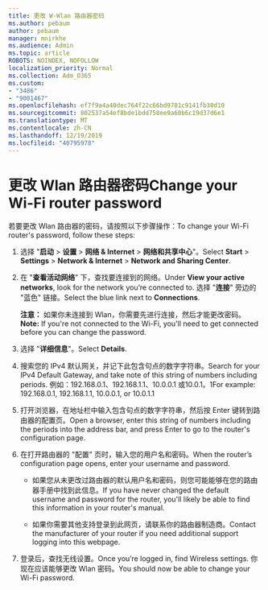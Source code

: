 ```yaml
---
title: 更改 W-Wlan 路由器密码
ms.author: pebaum
author: pebaum
manager: mnirkhe
ms.audience: Admin
ms.topic: article
ROBOTS: NOINDEX, NOFOLLOW
localization_priority: Normal
ms.collection: Adm_O365
ms.custom:
- "3486"
- "9001467"
ms.openlocfilehash: ef7f9a4a40dec764f22c66bd9781c9141fb30d10
ms.sourcegitcommit: 802537a54ef8bde1bdd758ee9a60b6c19d37d6e1
ms.translationtype: MT
ms.contentlocale: zh-CN
ms.lasthandoff: 12/19/2019
ms.locfileid: "40795978"
---
```

# <a name="change-your-wi-fi-router-password"></a><span data-ttu-id="ed841-102">更改 Wlan 路由器密码</span><span class="sxs-lookup"><span data-stu-id="ed841-102">Change your Wi-Fi router password</span></span>

<span data-ttu-id="ed841-103">若要更改 Wlan 路由器的密码，请按照以下步骤操作：</span><span class="sxs-lookup"><span data-stu-id="ed841-103">To change your Wi-Fi router's password, follow these steps:</span></span>

1. <span data-ttu-id="ed841-104">选择 "**启动** > **设置** > **网络 & Internet** > **网络和共享中心**"。</span><span class="sxs-lookup"><span data-stu-id="ed841-104">Select **Start** > **Settings** > **Network & Internet** > **Network and Sharing Center**.</span></span>

2. <span data-ttu-id="ed841-105">在 "**查看活动网络**" 下，查找要连接到的网络。</span><span class="sxs-lookup"><span data-stu-id="ed841-105">Under **View your active networks**, look for the network you’re connected to.</span></span> <span data-ttu-id="ed841-106">选择 "**连接**" 旁边的 "蓝色" 链接。</span><span class="sxs-lookup"><span data-stu-id="ed841-106">Select the blue link next to **Connections**.</span></span><br>

   <span data-ttu-id="ed841-107">**注意：** 如果你未连接到 Wlan，你需要先进行连接，然后才能更改密码。</span><span class="sxs-lookup"><span data-stu-id="ed841-107">**Note:** If you're not connected to the Wi-Fi, you'll need to get connected before you can change the password.</span></span>

3. <span data-ttu-id="ed841-108">选择 "**详细信息**"。</span><span class="sxs-lookup"><span data-stu-id="ed841-108">Select **Details**.</span></span>

4. <span data-ttu-id="ed841-109">搜索您的 IPv4 默认网关，并记下此包含句点的数字字符串。</span><span class="sxs-lookup"><span data-stu-id="ed841-109">Search for your IPv4 Default Gateway, and take note of this string of numbers including periods.</span></span> <span data-ttu-id="ed841-110">例如：192.168.0.1、192.168.1.1、10.0.0.1 或10.0.1。1</span><span class="sxs-lookup"><span data-stu-id="ed841-110">For example: 192.168.0.1, 192.168.1.1, 10.0.0.1, or 10.0.1.1</span></span>

5. <span data-ttu-id="ed841-111">打开浏览器，在地址栏中输入包含句点的数字字符串，然后按 Enter 键转到路由器的配置页。</span><span class="sxs-lookup"><span data-stu-id="ed841-111">Open a browser, enter this string of numbers including the periods into the address bar, and press Enter to go to the router's configuration page.</span></span>

6. <span data-ttu-id="ed841-112">在打开路由器的 "配置" 页时，输入您的用户名和密码。</span><span class="sxs-lookup"><span data-stu-id="ed841-112">When the router’s configuration page opens, enter your username and password.</span></span><br>
   - <span data-ttu-id="ed841-113">如果您从未更改过路由器的默认用户名和密码，则您可能能够在您的路由器手册中找到此信息。</span><span class="sxs-lookup"><span data-stu-id="ed841-113">If you have never changed the default username and password for the router, you'll likely be able to find this information in your router's manual.</span></span>

   - <span data-ttu-id="ed841-114">如果你需要其他支持登录到此网页，请联系你的路由器制造商。</span><span class="sxs-lookup"><span data-stu-id="ed841-114">Contact the manufacturer of your router if you need additional support logging into this webpage.</span></span>

7. <span data-ttu-id="ed841-115">登录后，查找无线设置。</span><span class="sxs-lookup"><span data-stu-id="ed841-115">Once you’re logged in, find Wireless settings.</span></span> <span data-ttu-id="ed841-116">你现在应该能够更改 Wlan 密码。</span><span class="sxs-lookup"><span data-stu-id="ed841-116">You should now be able to change your Wi-Fi password.</span></span>
